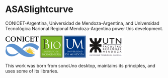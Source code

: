 # ASASlightcurve

CONICET-Argentina, Universidad de Mendoza-Argentina, and Universidad Tecnológica Narional Regional Mendoza-Argentina power this development.

<Img src="logos/logo_conicet.png" width="108"> <Img src="logos/ibio.jpeg" width="70"> <Img src="logos/logo_um.png" width="70"> <Img src="logos/logoUTN-comprimido.jpg" width="118">

This work was born from sonoUno desktop, maintains its principles, and uses some of its libraries.

